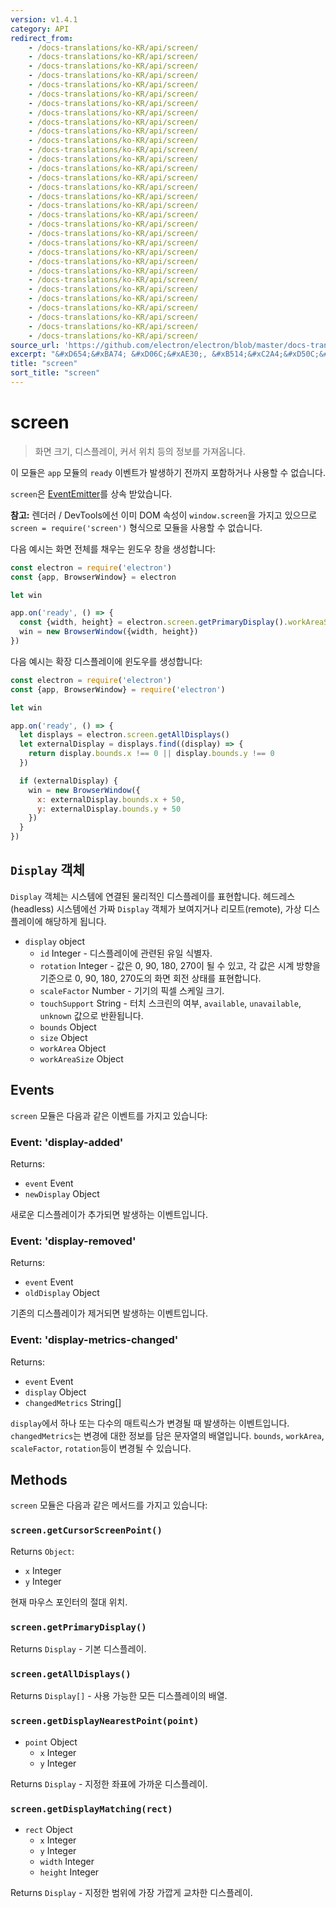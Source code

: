 ```yaml
---
version: v1.4.1
category: API
redirect_from:
    - /docs-translations/ko-KR/api/screen/
    - /docs-translations/ko-KR/api/screen/
    - /docs-translations/ko-KR/api/screen/
    - /docs-translations/ko-KR/api/screen/
    - /docs-translations/ko-KR/api/screen/
    - /docs-translations/ko-KR/api/screen/
    - /docs-translations/ko-KR/api/screen/
    - /docs-translations/ko-KR/api/screen/
    - /docs-translations/ko-KR/api/screen/
    - /docs-translations/ko-KR/api/screen/
    - /docs-translations/ko-KR/api/screen/
    - /docs-translations/ko-KR/api/screen/
    - /docs-translations/ko-KR/api/screen/
    - /docs-translations/ko-KR/api/screen/
    - /docs-translations/ko-KR/api/screen/
    - /docs-translations/ko-KR/api/screen/
    - /docs-translations/ko-KR/api/screen/
    - /docs-translations/ko-KR/api/screen/
    - /docs-translations/ko-KR/api/screen/
    - /docs-translations/ko-KR/api/screen/
    - /docs-translations/ko-KR/api/screen/
    - /docs-translations/ko-KR/api/screen/
    - /docs-translations/ko-KR/api/screen/
    - /docs-translations/ko-KR/api/screen/
    - /docs-translations/ko-KR/api/screen/
    - /docs-translations/ko-KR/api/screen/
    - /docs-translations/ko-KR/api/screen/
    - /docs-translations/ko-KR/api/screen/
    - /docs-translations/ko-KR/api/screen/
    - /docs-translations/ko-KR/api/screen/
    - /docs-translations/ko-KR/api/screen/
    - /docs-translations/ko-KR/api/screen/
source_url: 'https://github.com/electron/electron/blob/master/docs-translations/ko-KR/api/screen.md'
excerpt: "&#xD654;&#xBA74; &#xD06C;&#xAE30;, &#xB514;&#xC2A4;&#xD50C;&#xB808;&#xC774;, &#xCEE4;&#xC11C; &#xC704;&#xCE58; &#xB4F1;&#xC758; &#xC815;&#xBCF4;&#xB97C; &#xAC00;&#xC838;&#xC635;&#xB2C8;&#xB2E4;."
title: "screen"
sort_title: "screen"
---
```


# screen

> 화면 크기, 디스플레이, 커서 위치 등의 정보를 가져옵니다.

이 모듈은 `app` 모듈의 `ready` 이벤트가 발생하기 전까지 포함하거나 사용할 수
없습니다.

`screen`은 [EventEmitter](http://nodejs.org/api/events.html#events_class_events_eventemitter)를
상속 받았습니다.

**참고:** 렌더러 / DevTools에선 이미 DOM 속성이 `window.screen`을 가지고 있으므로
`screen = require('screen')` 형식으로 모듈을 사용할 수 없습니다.

다음 예시는 화면 전체를 채우는 윈도우 창을 생성합니다:


```javascript
const electron = require('electron')
const {app, BrowserWindow} = electron

let win

app.on('ready', () => {
  const {width, height} = electron.screen.getPrimaryDisplay().workAreaSize
  win = new BrowserWindow({width, height})
})
```

다음 예시는 확장 디스플레이에 윈도우를 생성합니다:

```javascript
const electron = require('electron')
const {app, BrowserWindow} = require('electron')

let win

app.on('ready', () => {
  let displays = electron.screen.getAllDisplays()
  let externalDisplay = displays.find((display) => {
    return display.bounds.x !== 0 || display.bounds.y !== 0
  })

  if (externalDisplay) {
    win = new BrowserWindow({
      x: externalDisplay.bounds.x + 50,
      y: externalDisplay.bounds.y + 50
    })
  }
})
```

## `Display` 객체

`Display` 객체는 시스템에 연결된 물리적인 디스플레이를 표현합니다. 헤드레스(headless)
시스템에선 가짜 `Display` 객체가 보여지거나 리모트(remote), 가상 디스플레이에
해당하게 됩니다.

* `display` object
  * `id` Integer - 디스플레이에 관련된 유일 식별자.
  * `rotation` Integer - 값은 0, 90, 180, 270이 될 수 있고, 각 값은 시계 방향을
    기준으로 0, 90, 180, 270도의 화면 회전 상태를 표현합니다.
  * `scaleFactor` Number - 기기의 픽셀 스케일 크기.
  * `touchSupport` String - 터치 스크린의 여부, `available`, `unavailable`,
    `unknown` 값으로 반환됩니다.
  * `bounds` Object
  * `size` Object
  * `workArea` Object
  * `workAreaSize` Object

## Events

`screen` 모듈은 다음과 같은 이벤트를 가지고 있습니다:

### Event: 'display-added'

Returns:

* `event` Event
* `newDisplay` Object

새로운 디스플레이가 추가되면 발생하는 이벤트입니다.

### Event: 'display-removed'

Returns:

* `event` Event
* `oldDisplay` Object

기존의 디스플레이가 제거되면 발생하는 이벤트입니다.

### Event: 'display-metrics-changed'

Returns:

* `event` Event
* `display` Object
* `changedMetrics` String[]

`display`에서 하나 또는 다수의 매트릭스가 변경될 때 발생하는 이벤트입니다.
`changedMetrics`는 변경에 대한 정보를 담은 문자열의 배열입니다.
`bounds`, `workArea`, `scaleFactor`, `rotation`등이 변경될 수 있습니다.

## Methods

`screen` 모듈은 다음과 같은 메서드를 가지고 있습니다:

### `screen.getCursorScreenPoint()`

Returns `Object`:
* `x` Integer
* `y` Integer

현재 마우스 포인터의 절대 위치.

### `screen.getPrimaryDisplay()`

Returns `Display` - 기본 디스플레이.

### `screen.getAllDisplays()`

Returns `Display[]` - 사용 가능한 모든 디스플레이의 배열.

### `screen.getDisplayNearestPoint(point)`

* `point` Object
  * `x` Integer
  * `y` Integer

Returns `Display` - 지정한 좌표에 가까운 디스플레이.

### `screen.getDisplayMatching(rect)`

* `rect` Object
  * `x` Integer
  * `y` Integer
  * `width` Integer
  * `height` Integer

Returns `Display` - 지정한 범위에 가장 가깝게 교차한 디스플레이.
